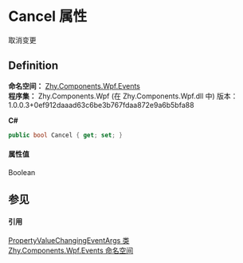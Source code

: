 # Cancel 属性


取消变更



## Definition
**命名空间：** <a href="N_Zhy_Components_Wpf_Events.md">Zhy.Components.Wpf.Events</a>  
**程序集：** Zhy.Components.Wpf (在 Zhy.Components.Wpf.dll 中) 版本：1.0.0.3+0ef912daaad63c6be3b767fdaa872e9a6b5bfa88

**C#**
``` C#
public bool Cancel { get; set; }
```



#### 属性值
Boolean

## 参见


#### 引用
<a href="T_Zhy_Components_Wpf_Events_PropertyValueChangingEventArgs.md">PropertyValueChangingEventArgs 类</a>  
<a href="N_Zhy_Components_Wpf_Events.md">Zhy.Components.Wpf.Events 命名空间</a>  
